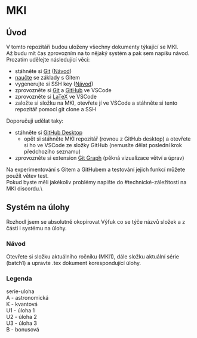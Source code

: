 # MKI

## Úvod

V tomto repozitáři budou uloženy všechny dokumenty týkající se MKI.\
Až budu mít čas zprovozním na to nějaký systém a pak sem napíšu návod.\
Prozatím udělejte následující věci:

+ stáhněte si [Git](https://git-scm.com/download/win) ([Návod](https://www.atlassian.com/git/tutorials/install-git))
+ [naučte](https://youtu.be/RGOj5yH7evk) se základy s Gitem
+ vygenerujte si SSH key ([Návod](https://docs.github.com/en/authentication/connecting-to-github-with-ssh/adding-a-new-ssh-key-to-your-github-account))
+ zprovozněte si [Git](https://code.visualstudio.com/docs/sourcecontrol/overview) a [GitHub](https://code.visualstudio.com/docs/sourcecontrol/github) ve VSCode
+ zprovozněte si [LaTeX](https://youtu.be/4lyHIQl4VM8) ve VSCode
+ založte si složku na MKI, otevřete jí ve VSCode a stáhněte si tento repozitář pomocí git clone a SSH

Doporučuji udělat taky:

+ stáhněte si [GitHub Desktop](https://desktop.github.com/)
  + opět si stáhněte MKI repozitář (rovnou z GitHub desktop) a otevřete si ho ve VSCode ze složky GitHub (nemusíte dělat poslední krok předchozího seznamu)
+ zprovozněte si extension [Git Graph](https://marketplace.visualstudio.com/items?itemName=mhutchie.git-graph) (pěkná vizualizace větví a úprav)

Na experimentování s Gitem a GitHubem a testování jejich funkcí můžete použít větev test.\
Pokud byste měli jakékoliv problémy napište do #technické-záležitosti na MKI discordu.\

## Systém na úlohy

Rozhodl jsem se absolutně okopírovat Výfuk co se týče názvů složek a z části i systému na úlohy.

### Návod

Otevřete si složku aktuálního ročníku (MKI1), dále složku aktuální série (batch1) a upravte .tex dokument korespondující úlohy.

### Legenda

serie-uloha\
A - astronomická\
K - kvantová\
U1 - úloha 1\
U2 - úloha 2\
U3 - úloha 3\
B - bonusová

